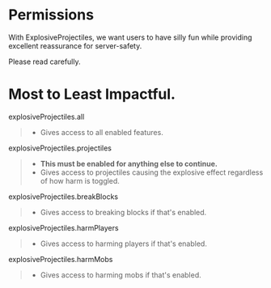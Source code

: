 # Permissions

With ExplosiveProjectiles, we want users to have silly fun while providing excellent reassurance for server-safety.

Please read carefully.


# Most to Least Impactful.

explosiveProjectiles.all
> - Gives access to all enabled features.

explosiveProjectiles.projectiles
> - **This must be enabled for anything else to continue.**
> - Gives access to projectiles causing the explosive effect regardless of how harm is toggled.

explosiveProjectiles.breakBlocks
> - Gives access to breaking blocks if that's enabled.

explosiveProjectiles.harmPlayers
> - Gives access to harming players if that's enabled.

explosiveProjectiles.harmMobs
> - Gives access to harming mobs if that's enabled.
